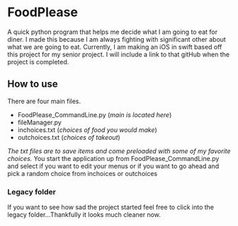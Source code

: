 # FoodPlease
A quick python program that helps me decide what I am going to eat for diner.
I made this because I am always fighting with significant other about what we are going to eat.
Currently, I am making an iOS in swift based off this project for my senior project. I will include a link to that gitHub when the project is completed.

## How to use
There are four main files. 
* FoodPlease_CommandLine.py (*main is located here*)
* fileManager.py
* inchoices.txt (*choices of food you would make*)
* outchoices.txt (*choices of takeout*)

*The txt files are to save items and come preloaded with some of my favorite choices.*
You start the application up from FoodPlease_CommandLine.py and select if you want to edit your menus or if you want to go ahead and pick a random choice from inchoices or outchoices

### Legacy folder 
If you want to see how sad the project started feel free to click into the legacy folder...Thankfully it looks much cleaner now.
